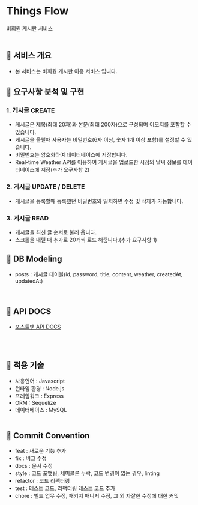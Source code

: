 # Things Flow

비회원 게시판 서비스
<br><br>

## 📌 서비스 개요

- 본 서비스는 비회원 게시판 이용 서비스 입니다.

## 📌 요구사항 분석 및 구현



### 1. 게시글 CREATE
- 게시글은 제목(최대 20자)과 본문(최대 200자)으로 구성되며 이모지를 포함할 수 있습니다.
- 게시글을 올릴때 사용자는 비밀번호(6자 이상, 숫자 1개 이상 포함)를 설정할 수 있습니다.
- 비밀번호는 암호화하여 데이터베이스에 저장합니다.
- Real-time Weather API를 이용하여 게시글을 업로드한 시점의 날씨 정보를 데이터베이스에 저장(추가 요구사항 2)

### 2. 게시글 UPDATE / DELETE
- 게시글을 등록할때 등록했던 비밀번호와 일치하면 수정 및 삭제가 가능합니다.

### 3. 게시글 READ
- 게시글을 최신 글 순서로 불러 옵니다.
- 스크롤을 내릴 때 추가로 20개씩 로드 해줍니다.(추가 요구사항 1)

## 📌 DB Modeling

- posts : 게시글 테이블(id, password, title, content, weather, createdAt, updatedAt)
<br>

## 📌 API DOCS
- [포스트맨 API DOCS](https://documenter.getpostman.com/view/21381599/VVBQY9od)

<br><br>

## 📌 적용 기술

- 사용언어 : Javascript
- 런타임 환경 : Node.js
- 프레임워크 : Express
- ORM : Sequelize
- 데이터베이스 : MySQL
  <br/> <br/>

## 📌 Commit Convention

- feat : 새로운 기능 추가
- fix : 버그 수정
- docs : 문서 수정
- style : 코드 포맷팅, 세미콜론 누락, 코드 변경이 없는 경우, linting
- refactor : 코드 리팩터링
- test : 테스트 코드, 리팩터링 테스트 코드 추가
- chore : 빌드 업무 수정, 패키지 매니저 수정, 그 외 자잘한 수정에 대한 커밋
